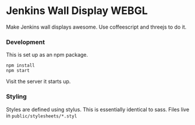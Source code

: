 # Jenkins Wall Display WEBGL
Make Jenkins wall displays awesome.  Use coffeescript and threejs to do it.

### Development
This is set up as an npm package.

    npm install
    npm start

Visit the server it starts up.

### Styling
Styles are defined using stylus.  This is essentially identical to sass.  Files live in `public/stylesheets/*.styl`
